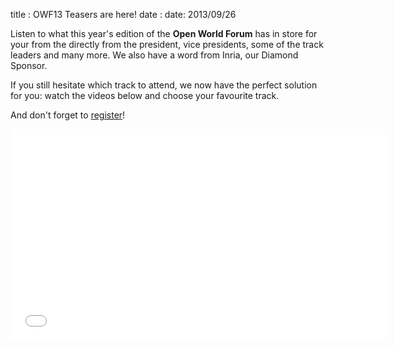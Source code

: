 title : OWF13 Teasers are here!
date : date: 2013/09/26

Listen to what this year's edition of the **Open World Forum** has in store for your from the directly from the 
president, vice presidents, some of the track leaders and many more. We also have a word from Inria, our Diamond Sponsor. 

If you still hesitate which track to attend, we now have the perfect solution for you: watch the videos 
below and choose your favourite track.

And don't forget to <a href="http://www.openworldforum.org/registration/" target="_blank">register</a>!

<iframe width="600" height="338" src="//www.youtube.com/embed/Vf7div91I4U?list=PLZQbEigpCyl-Cdd95tgY1poIle8bDqmxs" frameborder="0" allowfullscreen></iframe>
